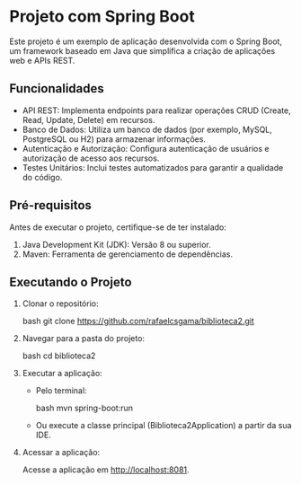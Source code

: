 <h1> Projeto com Spring Boot</h1>

Este projeto é um exemplo de aplicação desenvolvida com o Spring Boot, um framework baseado em Java que simplifica a criação de aplicações web e APIs REST.

<h2>Funcionalidades</h2>

- API REST: Implementa endpoints para realizar operações CRUD (Create, Read, Update, Delete) em recursos.
- Banco de Dados: Utiliza um banco de dados (por exemplo, MySQL, PostgreSQL ou H2) para armazenar informações.
- Autenticação e Autorização: Configura autenticação de usuários e autorização de acesso aos recursos.
- Testes Unitários: Inclui testes automatizados para garantir a qualidade do código.

<h2>Pré-requisitos</h2>

Antes de executar o projeto, certifique-se de ter instalado:

1. Java Development Kit (JDK): Versão 8 ou superior.
2. Maven: Ferramenta de gerenciamento de dependências.

<h2>Executando o Projeto</h2>

1. Clonar o repositório:

    bash
    git clone https://github.com/rafaelcsgama/biblioteca2.git
    

2. Navegar para a pasta do projeto:

    bash
    cd biblioteca2
    

3. Executar a aplicação:

    - Pelo terminal:

        bash
        mvn spring-boot:run
        

    - Ou execute a classe principal (Biblioteca2Application) a partir da sua IDE.

4. Acessar a aplicação:

    Acesse a aplicação em [http://localhost:8081](http://localhost:8081).
